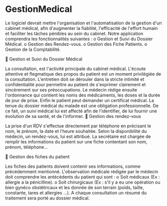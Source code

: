 GestionMedical
==============
Le logiciel devrait mettre l'organisation et l'automatisation de la gestion d'un cabinet médical, afin d'augmenter la fiabilité, l'efficacité de l'effort humain et faciliter les tâches pénibles au sein du cabinet.
Notre application comprendra les fonctionnalités suivantes :
o	Gestion et Suivi du Dossier Médical.
o	Gestion des Rendez-vous.
o	Gestion des Fiche Patients.
o	Gestion de la Comptabilité.

	Gestion et Suivi du Dossier Médical

La consultation, est l'activité principale du cabinet médical. 
L'écoute attentive et flegmatique des propos du patient est un moment privilégiée de la consultation. L'entretien doit se dérouler dans la stricte intimité et confidentialité pour permettre au patient de s'exprimer clairement et sincèrement sur ses préoccupations.
Le médecin rédige ensuite l'ordonnance qui contient les noms des médicaments, les doses et la durée de jour de prise.
Enfin le patient peut demander un certificat médical.
La tenue du dossier médical du malade est une obligation professionnelle. De ce fait, un suivi médical lui est affecté afin de l'identifier, de lui fournir une évolution de sa santé, et de l'informer.
	Gestion des rendez-vous

La prise d'un RDV s'effectue directement par téléphone en précisant le nom, le prénom, la date et l'heure souhaitée. Selon la disponibilité du médecin, un rendez-vous, lui est attribué.
La secrétaire est chargée de remplir les informations du patient sur une fiche  contentant son nom, prénom, téléphone...

	Gestion des fiches du patient

Les fiches des patients doivent contenir ses informations, comme précédemment mentionné. 
L'observation médicale rédigée par le médecin doit comprendre les antécédents du patient qui sont :
o	Soit médicaux (Ex : allergie a la pénicilline).
o	Soit chirurgicaux (Ex : s'il y a eu une opération ou bien gynéco obstétricaux et les donnée de son terrain (poids, taille, constante, tares et allergies ...).
A chaque consultation un résumé du traitement sera porté au dossier médical.

